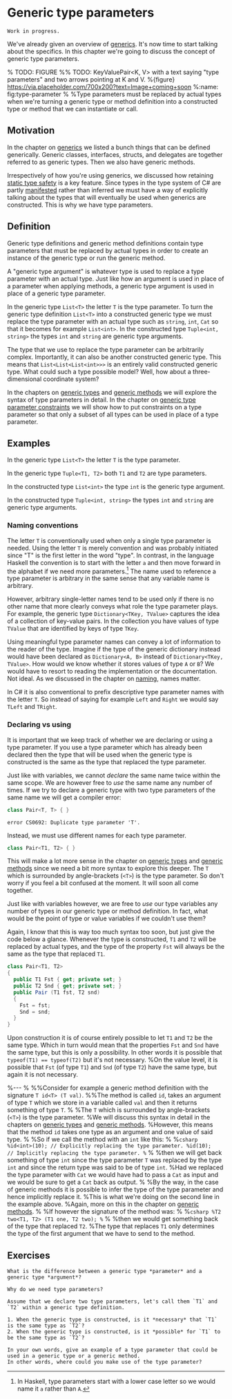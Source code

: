 # Generic type parameters

```{warning}
Work in progress.
```

We've already given an overview of [generics](generics).
It's now time to start talking about the specifics.
In this chapter we're going to discuss the concept of generic type parameters.

% TODO: FIGURE
%% TODO: KeyValuePair<K, V> with a text saying "type parameters" and two arrows pointing at K and V.
%{figure} https://via.placeholder.com/700x200?text=Image+coming+soon
%:name: fig:type-parameter
%
%Type parameters must be replaced by actual types when we're turning a generic type or method definition into a constructed type or method that we can instantiate or call.


## Motivation

In the chapter on [generics](generics) we listed a bunch things that can be defined generically.
Generic classes, interfaces, structs, and delegates are together referred to as generic types.
Then we also have generic methods.

Irrespectively of how you're using generics, we discussed how retaining [static type safety](type-safety) is a key feature.
Since types in the type system of C# are partly [manifested](manifested-vs-inferred) rather than inferred we must have a way of explicitly talking about the types that will eventually be used when generics are constructed.
This is why we have type parameters.


## Definition

Generic type definitions and generic method definitions contain type parameters that must be replaced by actual types in order to create an instance of the generic type or run the generic method.

A "generic type argument" is whatever type is used to replace a type parameter with an actual type. Just like how an argument is used in place of a parameter when applying methods, a generic type argument is used in place of a generic type parameter.

In the generic type `List<T>` the letter `T` is the type parameter.
To turn the generic type definition `List<T>` into a constructed generic type we must replace the type parameter with an actual type such as `string`, `int`, `Cat` so that it becomes for example `List<int>`.
In the constructed type `Tuple<int, string>` the types `int` and `string` are generic type arguments.

The type that we use to replace the type parameter can be arbitrarily complex.
Importantly, it can also be another constructed generic type.
This means that `List<List<List<int>>>` is an entirely valid constructed generic type.
What could such a type possible model?
Well, how about a three-dimensional coordinate system?

In the chapters on [generic types](generic-types) and [generic methods](generic-methods) we will explore the syntax of type parameters in detail.
In the chapter on [generic type parameter constraints](type-parameter-constraints) we will show how to put constraints on a type parameter so that only a subset of all types can be used in place of a type parameter.


## Examples

In the generic type `List<T>` the letter `T` is the type parameter.

In the generic type `Tuple<T1, T2>` both `T1` and `T2` are type parameters.

In the constructed type `List<int>` the type `int` is the generic type argument.

In the constructed type `Tuple<int, string>` the types `int` and `string` are generic type arguments.



### Naming conventions

The letter `T` is conventionally used when only a single type parameter is needed.
Using the letter `T` is merely convention and was probably initiated since "T" is the first letter in the word "type".
In contrast, in the language Haskell the convention is to start with the letter `a` and then move forward in the alphabet if we need more parameters.[^haskell-type-parameter-names]
The name used to reference a type parameter is arbitrary in the same sense that any variable name is arbitrary.

[^haskell-type-parameter-names]: In Haskell, type parameters start with a lower case letter so we would name it `a` rather than `A`.

However, arbitrary single-letter names tend to be used only if there is no other name that more clearly conveys what role the type parameter plays.
For example, the generic type `Dictionary<TKey, TValue>` captures the idea of a collection of key-value pairs.
In the collection you have values of type `TValue` that are identified by keys of type `TKey`.

Using meaningful type parameter names can convey a lot of information to the reader of the type.
Imagine if the type of the generic dictionary instead would have been declared as `Dictionary<A, B>` instead of `Dictionary<TKey, TValue>`.
How would we know whether it stores values of type `A` or `B`?
We would have to resort to reading the implementation or the documentation.
Not ideal.
As we discussed in the chapter on [naming](naming), names matter.

In C# it is also conventional to prefix descriptive type parameter names with the letter `T`.
So instead of saying for example `Left` and `Right` we would say `TLeft` and `TRight`.


### Declaring vs using

It is important that we keep track of whether we are declaring or using a type parameter.
If you use a type parameter which has already been declared then the type that will be used when the generic type is constructed is the same as the type that replaced the type parameter.

Just like with variables, we cannot *declare* the same name twice within the same scope.
We are however free to *use* the same name any number of times.
If we try to declare a generic type with two type parameters of the same name we will get a compiler error:

```csharp
class Pair<T, T> { }
```

```output
error CS0692: Duplicate type parameter 'T'.
```

Instead, we must use different names for each type parameter.

```csharp
class Pair<T1, T2> { }
```

This will make a lot more sense in the chapter on [generic types](generic-types) and [generic methods](generic-methods) since we need a bit more syntax to explore this deeper.
The `T` which is surrounded by angle-brackets (`<T>`) is the type parameter.
So don't worry if you feel a bit confused at the moment.
It will soon all come together.

Just like with variables however, we are free to *use* our type variables any number of types in our generic type or method definition.
In fact, what would be the point of type or value variables if we couldn't use them?

Again, I know that this is way too much syntax too soon, but just give the code below a glance.
Whenever the type is constructed, `T1` and `T2` will be replaced by actual types, and the type of the property `Fst` will always be the same as the type that replaced `T1`.

```csharp
class Pair<T1, T2>
{
  public T1 Fst { get; private set; }
  public T2 Snd { get; private set; }
  public Pair (T1 fst, T2 snd)
  {
    Fst = fst;
    Snd = snd;
  }
}
```

Upon construction it is of course entirely possible to let `T1` and `T2` be the same type.
Which in turn would mean that the properties `Fst` and `Snd` have the same type, but this is only a possibility.
In other words it is possible that `typeof(T1) == typeof(T2)` but it's not necessary.
%On the value level, it is possible that `Fst` (of type `T1`) and `Snd` (of type `T2`) have the same type, but again it is not necessary.

%---
%
%%Consider for example a generic method definition with the signature `T id<T> (T val)`.
%%The method is called `id`, takes an argument of type `T` which we store in a variable called `val` and then it returns something of type `T`.
%
%The `T` which is surrounded by angle-brackets (`<T>`) is the type parameter.
%We will discuss this syntax in detail in the chapters on [generic types](generic-types) and [generic methods](generic-methods).
%However, this means that the method `id` takes one type as an argument and one value of said type.
%
%So if we call the method with an `int` like this:
%
%```csharp
%id<int>(10); // Explicitly replacing the type parameter.
%id(10);      // Implicitly replacing the type parameter.
%```
%
%then we will get back something of type `int` since the type parameter `T` was replaced by the type `int` and since the return type was said to be of type `int`.
%Had we replaced the type parameter with `Cat` we would have had to pass a `Cat` as input and we would be sure to get a `Cat` back as output.
%
%By the way, in the case of generic methods it is possible to infer the type of the type parameter and hence implicitly replace it.
%This is what we're doing on the second line in the example above.
%Again, more on this in the chapter on [generic methods](generic-methods).
%
%If however the signature of the method was:
%
%```csharp
%T2 two<T1, T2> (T1 one, T2 two);
%```
%
%then we would get something back of the type that replaced `T2`.
%The type that replaces `T1` only determines the type of the first argument that we have to send to the method.



## Exercises

```{exercise}
What is the difference between a generic type *parameter* and a generic type *argument*?
```

```{exercise}
Why do we need type parameters?
```

```{exercise}
Assume that we declare two type parameters, let's call them `T1` and `T2` within a generic type definition.

1. When the generic type is constructed, is it *necessary* that `T1` is the same type as `T2`?
2. When the generic type is constructed, is it *possible* for `T1` to be the same type as `T2`?
```

```{exercise}
In your own words, give an example of a type parameter that could be used in a generic type or a generic method.
In other words, where could you make use of the type parameter?
```
